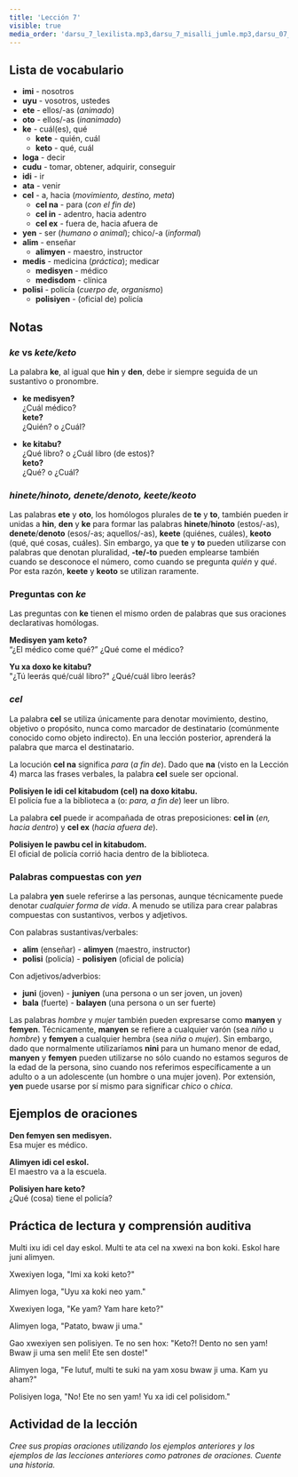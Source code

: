 ```yaml
---
title: 'Lección 7'
visible: true
media_order: 'darsu_7_lexilista.mp3,darsu_7_misalli_jumle.mp3,darsu_07_doxoli_abyasa.mp3'
---
```


## Lista de vocabulario

* **imi** - nosotros
* **uyu** - vosotros, ustedes
* **ete** - ellos/-as (_animado_)
* **oto** - ellos/-as (_inanimado_)
* **ke** - cuál(es), qué
	* **kete** - quién, cuál
	* **keto** - qué, cuál
* **loga** - decir
* **cudu** - tomar, obtener, adquirir, conseguir
* **idi** - ir
* **ata** - venir
* **cel** - a, hacia (_movimiento, destino, meta_)
  * **cel na** - para (_con el fin de_)
  * **cel in** - adentro, hacia adentro
  * **cel ex** - fuera de, hacia afuera de
* **yen** - ser (_humano o animal_); chico/-a (_informal_)
* **alim** - enseñar
	* **alimyen** - maestro, instructor
* **medis** - medicina (_práctica_); medicar
	* **medisyen** - médico
	* **medisdom** - clínica
* **polisi** - policía (_cuerpo de, organismo_)
	* **polisiyen** - (oficial de) policía

## Notas

### _ke_ vs _kete/keto_

La palabra **ke**, al igual que **hin** y **den**, debe ir siempre seguida de un sustantivo o pronombre.

* **ke medisyen?**    
¿Cuál médico?  
**kete?**  
¿Quién? o ¿Cuál?

* **ke kitabu?**    
¿Qué libro? o ¿Cuál libro (de estos)?  
**keto?**  
¿Qué? o ¿Cuál?

### _hinete/hinoto, denete/denoto, keete/keoto_

Las palabras **ete** y **oto**, los homólogos plurales de **te** y **to**, también pueden ir unidas a **hin**, **den** y **ke** para formar las palabras **hinete**/**hinoto** (estos/-as), **denete**/**denoto** (esos/-as; aquellos/-as), **keete** (quiénes, cuáles), **keoto** (qué, qué cosas, cuáles). Sin embargo, ya que **te** y **to** pueden utilizarse con palabras que denotan pluralidad, **-te/-to** pueden emplearse también cuando se desconoce el número, como cuando se pregunta _quién_ y _qué_. Por esta razón, **keete** y **keoto** se utilizan raramente.

### Preguntas con _ke_

Las preguntas con **ke** tienen el mismo orden de palabras que sus oraciones declarativas homólogas.

**Medisyen yam keto?**  
“¿El médico come qué?”
¿Qué come el médico?

**Yu xa doxo ke kitabu?**       
"¿Tú leerás qué/cuál libro?"
¿Qué/cuál libro leerás?

### _cel_

La palabra **cel** se utiliza únicamente para denotar movimiento, destino, objetivo o propósito, nunca como marcador de destinatario (comúnmente conocido como objeto indirecto). En una lección posterior, aprenderá la palabra que marca el destinatario.

La locución **cel na** significa _para_ (_a fin de_). Dado que **na** (visto en la Lección 4) marca las frases verbales, la palabra **cel** suele ser opcional.

**Polisiyen le idi cel kitabudom (cel) na doxo kitabu.**  
El policía fue a la biblioteca a (o: _para, a fin de_) leer un libro.

La palabra **cel** puede ir acompañada de otras preposiciones: **cel in** (_en, hacia dentro_) y **cel ex** (_hacia afuera de_).

**Polisiyen le pawbu cel in kitabudom.**  
El oficial de policía corrió hacia dentro de la biblioteca.

### Palabras compuestas con _yen_

La palabra **yen** suele referirse a las personas, aunque técnicamente puede denotar _cualquier forma de vida_. A menudo se utiliza para crear palabras compuestas con sustantivos, verbos y adjetivos.

Con palabras sustantivas/verbales:

* **alim** (enseñar) - **alimyen** (maestro, instructor)
* **polisi** (policía) - **polisiyen** (oficial de policía)

Con adjetivos/adverbios:

* **juni** (joven) - **juniyen** (una persona o un ser joven, un joven)
* **bala** (fuerte) - **balayen** (una persona o un ser fuerte)

Las palabras _hombre_ y _mujer_ también pueden expresarse como **manyen** y **femyen**. Técnicamente, **manyen** se refiere a cualquier varón (sea _niño_ u _hombre_) y **femyen** a cualquier hembra (sea _niña_ o _mujer_). Sin embargo, dado que normalmente utilizaríamos **nini** para un humano menor de edad, **manyen** y **femyen** pueden utilizarse no sólo cuando no estamos seguros de la edad de la persona, sino cuando nos referimos específicamente a un adulto o a un adolescente (un hombre o una mujer joven). Por extensión, **yen** puede usarse por sí mismo para significar _chico_ o _chica_.

## Ejemplos de oraciones

**Den femyen sen medisyen.**  
Esa mujer es médico.

**Alimyen idi cel eskol.**  
El maestro va a la escuela.

**Polisiyen hare keto?**  
¿Qué (cosa) tiene el policía?

## Práctica de lectura y comprensión auditiva

Multi ixu idi cel day eskol. Multi te ata cel na xwexi na bon koki. Eskol hare juni alimyen.

Xwexiyen loga, "Imi xa koki keto?"

Alimyen loga, "Uyu xa koki neo yam."

Xwexiyen loga, "Ke yam? Yam hare keto?"

Alimyen loga, "Patato, bwaw ji uma."

Gao xwexiyen sen polisiyen. Te no sen hox: "Keto?! Dento no sen yam! Bwaw ji uma sen meli! Ete sen doste!"

Alimyen loga, "Fe lutuf, multi te suki na yam xosu bwaw ji uma. Kam yu aham?" 

Polisiyen loga, "No! Ete no sen yam! Yu xa idi cel polisidom."

## Actividad de la lección

_Cree sus propias oraciones utilizando los ejemplos anteriores y los ejemplos de las lecciones anteriores como patrones de oraciones. Cuente una historia._
